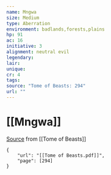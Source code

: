```yaml
---
name: Mngwa
size: Medium
type: Aberration
environment: badlands,forests,plains
hp: 91
ac: 16
initiative: 3
alignment: neutral evil
legendary: 
lair: 
unique: 
cr: 4
tags: 
source: "Tome of Beasts: 294"
url: ""
---
```

# [[Mngwa]]

[Source](zotero://open-pdf/library/items/ULEQWHJM?page=294) from [[Tome of Beasts]]

```pdf
{
	"url": "[[Tome of Beasts.pdf]]",
	"page": [294]
}
```

